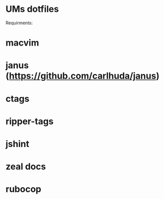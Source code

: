 UMs dotfiles
========

Requirments:
  # macvim
  # janus (https://github.com/carlhuda/janus)
  # ctags
  # ripper-tags
  # jshint
  # zeal docs
  # rubocop
